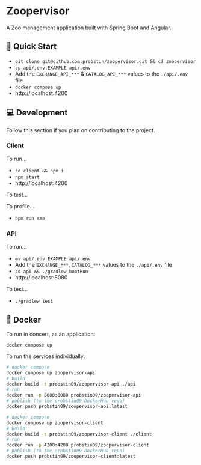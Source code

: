 # Zoopervisor

A Zoo management application built with Spring Boot and Angular.

## :running: Quick Start

- `git clone git@github.com:probstin/zoopervisor.git && cd zoopervisor`
- `cp api/.env.EXAMPLE api/.env`
- Add the `EXCHANGE_API_***` & `CATALOG_API_***` values to the `./api/.env` file
- `docker compose up`
- http://localhost:4200

## :computer: Development

Follow this section if you plan on contributing to the project.

### Client

To run...
- `cd client && npm i`
- `npm start`
- http://localhost:4200

To test...

To profile...
- `npm run sme`

### API

To run...
- `mv api/.env.EXAMPLE api/.env`
- Add the `EXCHANGE_***`, `CATALOG_***` values to the `./api/.env` file
- `cd api && ./gradlew bootRun`
- http://localhost:8080

To test...
- `./gradlew test`

## :whale: Docker

To run in concert, as an application:

`docker compose up`

To run the services individually:

```bash
# docker compose 
docker compose up zoopervisor-api
# build
docker build -t probstin09/zoopervisor-api ./api
# run
docker run -p 8080:8080 probstin09/zoopervisor-api
# publish (to the probstin09 DockerHub repo)
docker push probstin09/zoopervisor-api:latest
```

```bash
# docker compose 
docker compose up zoopervisor-client
# build
docker build -t probstin09/zoopervisor-client ./client
# run
docker run -p 4200:4200 probstin09/zoopervisor-client
# publish (to the probstin09 DockerHub repo)
docker push probstin09/zoopervisor-client:latest
```